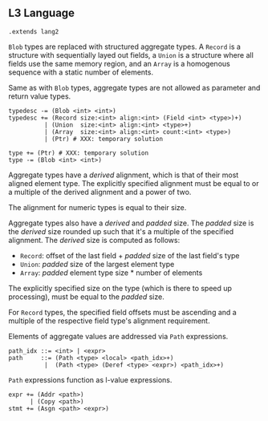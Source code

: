 ## L3 Language

```grammar
.extends lang2
```

`Blob` types are replaced with structured aggregate types. A `Record` is a
structure with sequentially layed out fields, a `Union` is a structure where
all fields use the same memory region, and an `Array` is a homogenous sequence
with a static number of elements.

Same as with `Blob` types, aggregate types are not allowed as parameter and
return value types.

```grammar
typedesc -= (Blob <int> <int>)
typedesc += (Record size:<int> align:<int> (Field <int> <type>)+)
          | (Union  size:<int> align:<int> <type>+)
          | (Array  size:<int> align:<int> count:<int> <type>)
          | (Ptr) # XXX: temporary solution

type += (Ptr) # XXX: temporary solution
type -= (Blob <int> <int>)
```

Aggregate types have a *derived* alignment, which is that of their most
aligned element type. The explicitly specified alignment must be equal to
or a multiple of the derived alignment and a power of two.

The alignment for numeric types is equal to their size.

Aggregate types also have a *derived* and *padded* size. The *padded* size
is the *derived* size rounded up such that it's a multiple of the specified
alignment. The *derived* size is computed as follows:
* `Record`: offset of the last field + *padded* size of the last field's type
* `Union`: *padded* size of the largest element type
* `Array`: *padded* element type size * number of elements

The explicitly specified size on the type (which is there to speed up
processing), must be equal to the *padded* size.

For `Record` types, the specified field offsets must be ascending and a
multiple of the respective field type's alignment requirement.


Elements of aggregate values are addressed via `Path` expressions.

```grammar
path_idx ::= <int> | <expr>
path     ::= (Path <type> <local> <path_idx>+)
          |  (Path <type> (Deref <type> <expr>) <path_idx>+)
```

`Path` expressions function as l-value expressions.

```grammar
expr += (Addr <path>)
      | (Copy <path>)
stmt += (Asgn <path> <expr>)
```
